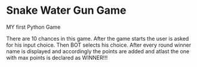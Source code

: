 # Snake Water Gun Game
MY first Python Game 

There are 10 chances in this game.
 After the game starts the user is asked for his input choice.
Then BOT selects his choice.
After every round winner name is displayed and accordingly the points are added and atlast the one with max points is declared as WINNER!!!
